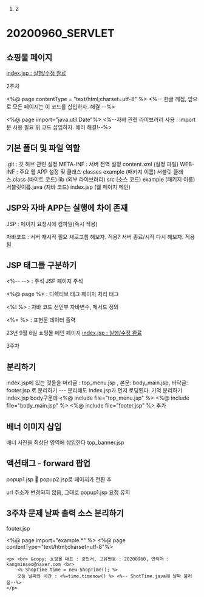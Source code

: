 1. 2
# 20200960_SERVLET
## 쇼핑물 페이지
[index.jsp : 실행/수정 완료](https://g-servlet-kuanl.run.goorm.site/) 

2주차

<%@ page contentType = "text/html;charset=utf-8" %> <%-- 한글 깨짐, 앞으로 모든 페이지는 이 코드를 삽입하자. 해결 --%> 

<%@ page import="java.util.Date"%> <%--자바 관련 라이브러리 사용 : import 문 사용 필요 위 코드 삽입하자. 에러 해결!--%>

## 기본 폴더 및 파일 역할

.git : 깃 허브 관련 설정
META-INF : 서버 전역 설정
content.xml (설정 파일)
WEB-INF : 주요 웹 APP 설정 및 클래스
classes
example (패키지 이름)
서블릿 클래스.class (바이트 코드)
lib (외부 라이브러리)
src (소스 코드)
example (패키지 이름)
서블릿이름.java (자바 코드)
index.jsp (웹 페이지 메인)

## JSP와 자바 APP는 실행에 차이 존재
JSP : 페이지 요청시에 컴파일(즉시 적용)

자바코드 : 서버 재시작 필요
새로고침 해보자. 적용?
서버 종료/시작 다시 해보자. 적용됨

## JSP 태그들 구분하기
<%--		--> : 주석
JSP 페이지 주석

<%@ page	%> : 디렉티브 태그
페이지 처리 태그

<%!		%> : 자바 코드 선언부
자바변수, 메서드 정의

<%=		%> : 표현문
데이터 출력

23년 9월 6일 쇼핑몰 메인 페이지
[index.jsp : 실행/수정 완료](https://g-servlet-kuanl.run.goorm.site/) 


3주차 
## 분리하기
index.jsp에 있는 것들을 머리글 : top_menu.jsp , 본문: body_main.jsp, 바닥글: footer.jsp 로 분리하기 --- 분리해도 Index.jsp가 먼저 로딩된다. 기억
분리하기 index.jsp body구문에 	<%@ include file="top_menu.jsp" %>    <%@ include file="body_main.jsp" %>	<%@ include file="footer.jsp" %> 추가

## 배너 이미지 삽입
배너 사진을 최상단 영역에 삽입한다 top_banner.jsp

## 액션태그 - forward  팝업
popup1.jsp  popup2.jsp로
페이지가 전환 후 

url 주소가 변경되지 않음, 
그대로 popup1.jsp 요청 유지

## 3주차 문제 날짜 출력 소스 분리하기
footer.jsp

<%@ page import="example.*" %>
<%@ page contentType="text/html;charset=utf-8"%>	
<footer class="container">
    
    <p> <br> &copy; 쇼핑몰 대표 : 강민서, 고유번호 : 20200960, 연락처 : kangminseo@naver.com <br> 
        <% ShopTime time = new ShopTime(); %>    
        오늘 날짜와 시간 : <%=time.timenow() %> <%-- ShotTime.java에 날짜 불러옴--%>
    </p>
</footer>